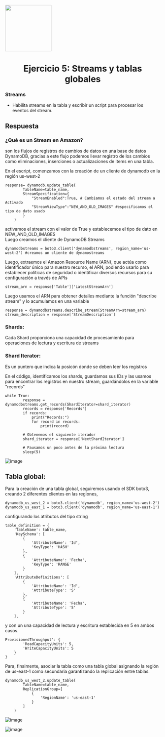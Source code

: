 <p align="left""><img src="https://semanadelcannabis.cayetano.edu.pe/assets/img/logo-upch.png" width="150">
<h1 align="center">Ejercicio 5: Streams y tablas globales</h1>

<h3>Streams</h3>
<ul>
<li>Habilita streams en la tabla y escribir un script para procesar los eventos del stream.</li>
</ul>
<h2>Respuesta</h2>

### ¿Qué es un Stream en Amazon?

son los flujos de registros de cambios de datos en una base de datos DynamoDB, gracias a este flujo podemos llevar registro de los cambios como eliminaciones, inserciones o actualizaciones de items en una tabla.

En el escript, comenzamos con la creación de un cliente de dynamodb en la región us-west-2
```
response= dynamodb.update_table(
        TableName=table_name,
        StreamSpecification={
            "StreamEnabled":True, # Cambiamos el estado del stream a Activado
            "StreamViewType":"NEW_AND_OLD_IMAGES" #especificamos el tipo de dato usado
        }
    )
```
activamos el stream con el valor de True y establecemos el tipo de dato en NEW_AND_OLD_IMAGES
<br>
Luego creamos el cliente de DynamoDB Streams
```
dynamodbstreams = boto3.client('dynamodbstreams', region_name='us-west-2') #creamos un cliente de dynamostreams
```

Luego, extraemos el Amazon Resource Name (ARN), que actúa como identificador único para nuestro recurso, el ARN, podiendo usarlo para establecer políticas de seguridad o identificar diversos recursos para su configuración a través de APIs
```
stream_arn = response['Table']['LatestStreamArn']
```
Luego usamos el ARN para obtener detalles mediante la función "describe stream"  y lo acumulamos en una variable

```
response = dynamodbstreams.describe_stream(StreamArn=stream_arn)
stream_description = response['StreamDescription']
```

### Shards:
Cada Shard proporciona una capacidad de procesamiento para operaciones de lectura y escritura de streams

### Shard Iterator:
Es un puntero que indica la posicón donde se deben leer los registros 

En el código, identificamos los shards, guardamos sus IDs y las usamos para encontrar los registros en nuestro stream, guardándolos en la variable "records"

```
while True:
        response = dynamodbstreams.get_records(ShardIterator=shard_iterator)
        records = response['Records']
        if records:
            print("Records:")
            for record in records:
                print(record)

        # Obtenemos el siguiente iterador
        shard_iterator = response['NextShardIterator']

        # Pausamos un poco antes de la próxima lectura
        sleep(5)
```

![image](https://github.com/JoseCuevaRamos/Proyecto_AWS/assets/150297452/3a3ce04b-f0bf-4cc0-8ea0-378c37725156)





## Tabla global:

Para la creación de una tabla global, seguiremos usando el SDK boto3,
creando 2 diferentes clientes en las regiones,
```
dynamodb_us_west_2 = boto3.client('dynamodb', region_name='us-west-2')
dynamodb_us_east_1 = boto3.client('dynamodb', region_name='us-east-1')
```
configurando los atributos del tipo string
```
table_definition = {
    'TableName': table_name,
    'KeySchema': [
        {
            'AttributeName': 'Id',
            'KeyType': 'HASH'
        },
        {
            'AttributeName': 'Fecha',
            'KeyType': 'RANGE'
        }
    ],
    'AttributeDefinitions': [
        {
            'AttributeName': 'Id',
            'AttributeType': 'S'
        },
        {
            'AttributeName': 'Fecha',
            'AttributeType': 'S'
        }
    ],
```
y con un una capacidad de lectura y escritura establecida en 5 en ambos casos. 
```
ProvisionedThroughput': {
        'ReadCapacityUnits': 5,
        'WriteCapacityUnits': 5
    }
}
```

Para, finalmente, asociar la tabla como una tabla global asignando la región de us-east-1 como secundaria garantizando la replicación entre tablas.

```
dynamodb_us_west_2.update_table(
        TableName=table_name,
        ReplicationGroup=[
            {
                'RegionName': 'us-east-1'
            }
        ]
    )

```



![image](https://github.com/JoseCuevaRamos/Proyecto_AWS/assets/150297452/4e0da43f-9d64-4e44-9657-24b2f1b499b3)

![image](https://github.com/JoseCuevaRamos/Proyecto_AWS/assets/150297452/cded0c97-87f4-4a7b-a162-e885a852d1b4)
